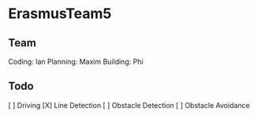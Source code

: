 # ErasmusTeam5

## Team
Coding: Ian 
Planning: Maxim 
Building: Phi

## Todo
[ ] Driving 
[X] Line Detection 
[ ] Obstacle Detection 
[ ] Obstacle Avoidance 
